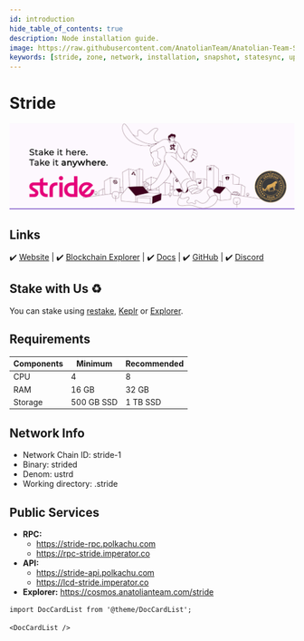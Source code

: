 ```yaml
---
id: introduction
hide_table_of_contents: true
description: Node installation guide.
image: https://raw.githubusercontent.com/AnatolianTeam/Anatolian-Team-Services/main/docs/Mainnet/Cosmos-Ecosystem/stride/img/Stride-Service-Cover.jpg
keywords: [stride, zone, network, installation, snapshot, statesync, update]
---
```

# Stride

![Stride](./img/Stride-Service.jpg)

## Links
 ✔️ [Website](https://www.stride.zone/) |
 ✔️ [Blockchain Explorer](https://cosmos.anatolianteam.com/stride) |
 ✔️ [Docs](https://docs.stride.zone/) |
 ✔️ [GitHub](https://github.com/Stride-Labs/stride) |
 ✔️ [Discord](https://discord.gg/stride-zone)

## Stake with Us ♻️
You can stake using [restake](https://restake.app/stride/stridevaloper1ehmnl9jdf2hnj78va888gtpz9e3d4g4ll3wthh), [Keplr](https://wallet.keplr.app/?tab=staking&modal=validator&chain=stride-1&validator_address=stridevaloper1ehmnl9jdf2hnj78va888gtpz9e3d4g4ll3wthh) or [Explorer](https://cosmos.anatolianteam.com/stride/staking/stridevaloper1ehmnl9jdf2hnj78va888gtpz9e3d4g4ll3wthh).

## Requirements

| Components | Minimum | **Recommended** |
| ------------ | ------------ | ------------ |
| CPU |	4 | 8 |
| RAM	| 16 GB | 32 GB |
| Storage	| 500 GB SSD | 1 TB SSD | 

## Network Info 
* Network Chain ID: stride-1
* Binary: strided
* Denom: ustrd
* Working directory: .stride

## Public Services
* **RPC:**
    * https://stride-rpc.polkachu.com
    * https://rpc-stride.imperator.co
* **API:**
    * https://stride-api.polkachu.com
    * https://lcd-stride.imperator.co
* **Explorer:** https://cosmos.anatolianteam.com/stride



```mdx-code-block
import DocCardList from '@theme/DocCardList';

<DocCardList />
```
